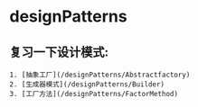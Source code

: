 # designPatterns
## 复习一下设计模式:
    1. [抽象工厂](/designPatterns/Abstractfactory)
    2. [生成器模式](/designPatterns/Builder)
    3. [工厂方法](/designPatterns/FactorMethod)
